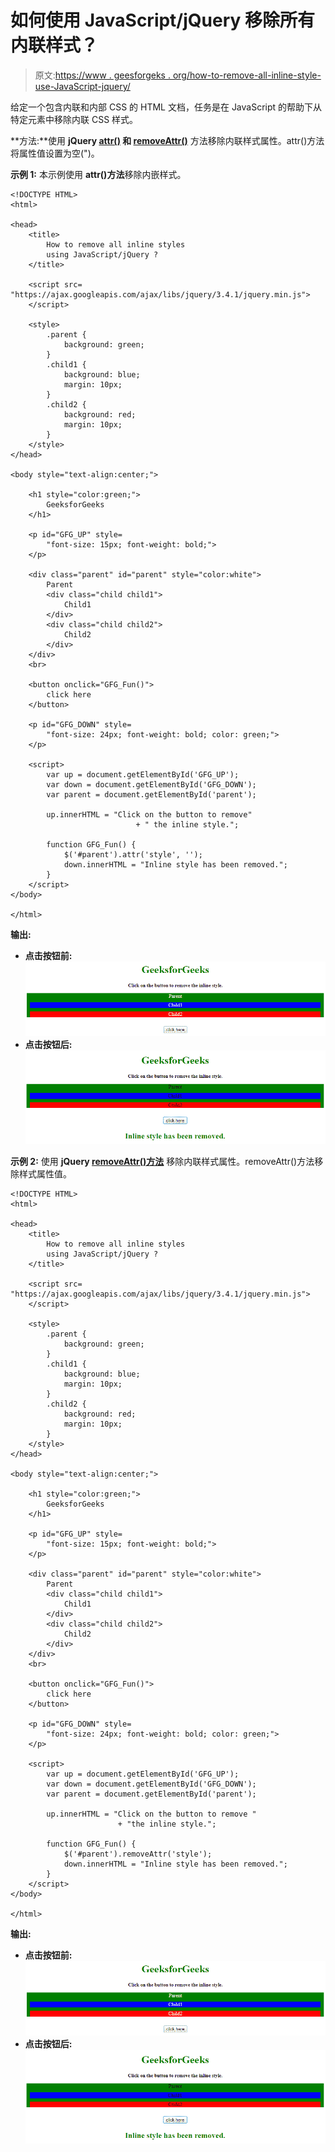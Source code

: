 # 如何使用 JavaScript/jQuery 移除所有内联样式？

> 原文:[https://www . geesforgeks . org/how-to-remove-all-inline-style-use-JavaScript-jquery/](https://www.geeksforgeeks.org/how-to-remove-all-inline-styles-using-javascript-jquery/)

给定一个包含内联和内部 CSS 的 HTML 文档，任务是在 JavaScript 的帮助下从特定元素中移除内联 CSS 样式。

**方法:**使用 **jQuery [attr()](https://www.geeksforgeeks.org/jquery-attr-method/) 和 [removeAttr()](https://www.geeksforgeeks.org/jquery-removeattr-with-examples/)** 方法移除内联样式属性。attr()方法将属性值设置为空(")。

**示例 1:** 本示例使用 **attr()方法**移除内嵌样式。

```
<!DOCTYPE HTML>
<html>

<head>
    <title>
        How to remove all inline styles
        using JavaScript/jQuery ?
    </title>

    <script src=
"https://ajax.googleapis.com/ajax/libs/jquery/3.4.1/jquery.min.js">
    </script>

    <style>
        .parent {
            background: green;
        }
        .child1 {
            background: blue;
            margin: 10px;
        }
        .child2 {
            background: red;
            margin: 10px;
        }
    </style>
</head>

<body style="text-align:center;">

    <h1 style="color:green;"> 
        GeeksforGeeks 
    </h1>

    <p id="GFG_UP" style=
        "font-size: 15px; font-weight: bold;">
    </p>

    <div class="parent" id="parent" style="color:white">
        Parent
        <div class="child child1">
            Child1
        </div>
        <div class="child child2">
            Child2
        </div>
    </div>
    <br>

    <button onclick="GFG_Fun()">
        click here
    </button>

    <p id="GFG_DOWN" style=
        "font-size: 24px; font-weight: bold; color: green;">
    </p>

    <script>
        var up = document.getElementById('GFG_UP');
        var down = document.getElementById('GFG_DOWN');
        var parent = document.getElementById('parent');

        up.innerHTML = "Click on the button to remove"
                            + " the inline style.";

        function GFG_Fun() {
            $('#parent').attr('style', '');
            down.innerHTML = "Inline style has been removed.";
        }
    </script>
</body>

</html>
```

**输出:**

*   **点击按钮前:**
    ![](img/2bcaf399d91459cd1e1a99f9d6c322f1.png)
*   **点击按钮后:**
    ![](img/0172e5b694a5b6d047e61d74a2a6b969.png)

**示例 2:** 使用 **jQuery [removeAttr()方法](https://www.geeksforgeeks.org/jquery-removeattr-with-examples/)** 移除内联样式属性。removeAttr()方法移除样式属性值。

```
<!DOCTYPE HTML>
<html>

<head>
    <title>
        How to remove all inline styles
        using JavaScript/jQuery ?
    </title>

    <script src=
"https://ajax.googleapis.com/ajax/libs/jquery/3.4.1/jquery.min.js">
    </script>

    <style>
        .parent {
            background: green;
        }
        .child1 {
            background: blue;
            margin: 10px;
        }
        .child2 {
            background: red;
            margin: 10px;
        }
    </style>
</head>

<body style="text-align:center;">

    <h1 style="color:green;"> 
        GeeksforGeeks 
    </h1>

    <p id="GFG_UP" style=
        "font-size: 15px; font-weight: bold;">
    </p>

    <div class="parent" id="parent" style="color:white">
        Parent
        <div class="child child1">
            Child1
        </div>
        <div class="child child2">
            Child2
        </div>
    </div>
    <br>

    <button onclick="GFG_Fun()">
        click here
    </button>

    <p id="GFG_DOWN" style=
        "font-size: 24px; font-weight: bold; color: green;">
    </p>

    <script>
        var up = document.getElementById('GFG_UP');
        var down = document.getElementById('GFG_DOWN');
        var parent = document.getElementById('parent');

        up.innerHTML = "Click on the button to remove "
                        + "the inline style.";

        function GFG_Fun() {
            $('#parent').removeAttr('style');
            down.innerHTML = "Inline style has been removed.";
        }
    </script>
</body>

</html>
```

**输出:**

*   **点击按钮前:**
    ![](img/2bcaf399d91459cd1e1a99f9d6c322f1.png)
*   **点击按钮后:**
    ![](img/0172e5b694a5b6d047e61d74a2a6b969.png)